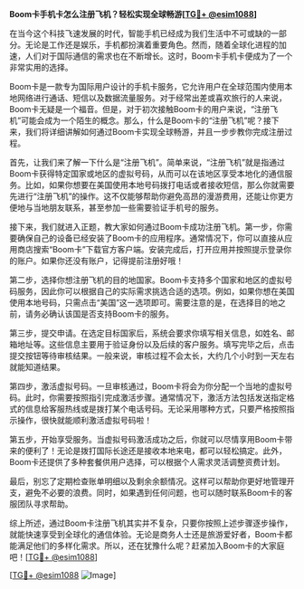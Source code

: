 **Boom卡手机卡怎么注册飞机？轻松实现全球畅游[[TG💪+ @esim1088](https://t.me/s/esim1088)]**

在当今这个科技飞速发展的时代，智能手机已经成为我们生活中不可或缺的一部分。无论是工作还是娱乐，手机都扮演着重要角色。然而，随着全球化进程的加速，人们对于国际通信的需求也在不断增长。这时，Boom卡手机卡便成为了一个非常实用的选择。

Boom卡是一款专为国际用户设计的手机卡服务，它允许用户在全球范围内使用本地网络进行通话、短信以及数据流量服务。对于经常出差或喜欢旅行的人来说，Boom卡无疑是一个福音。但是，对于初次接触Boom卡的用户来说，“注册飞机”可能会成为一个陌生的概念。那么，什么是Boom卡的“注册飞机”呢？接下来，我们将详细讲解如何通过Boom卡实现全球畅游，并且一步步教你完成注册过程。

首先，让我们来了解一下什么是“注册飞机”。简单来说，“注册飞机”就是指通过Boom卡获得特定国家或地区的虚拟号码，从而可以在该地区享受本地化的通信服务。比如，如果你想要在美国使用本地号码拨打电话或者接收短信，那么你就需要先进行“注册飞机”的操作。这不仅能够帮助你避免高昂的漫游费用，还能让你更方便地与当地朋友联系，甚至参加一些需要验证手机号的服务。

接下来，我们就进入正题，教大家如何通过Boom卡成功注册飞机。第一步，你需要确保自己的设备已经安装了Boom卡的应用程序。通常情况下，你可以直接从应用商店搜索“Boom卡”下载官方客户端。安装完成后，打开应用并按照提示登录你的账户。如果你还没有账户，记得提前注册好哦！

第二步，选择你想注册飞机的目的地国家。Boom卡支持多个国家和地区的虚拟号码服务，因此你可以根据自己的实际需求挑选合适的选项。例如，如果你想在美国使用本地号码，只需点击“美国”这一选项即可。需要注意的是，在选择目的地之前，请务必确认该国是否支持Boom卡的服务。

第三步，提交申请。在选定目标国家后，系统会要求你填写相关信息，如姓名、邮箱地址等。这些信息主要用于验证身份以及后续的客户服务。填写完毕之后，点击提交按钮等待审核结果。一般来说，审核过程不会太长，大约几个小时到一天左右就能知道结果。

第四步，激活虚拟号码。一旦审核通过，Boom卡将会为你分配一个当地的虚拟号码。此时，你需要按照指引完成激活步骤。通常情况下，激活方法包括发送指定格式的信息给客服热线或是拨打某个电话号码。无论采用哪种方式，只要严格按照指示操作，很快就能顺利激活虚拟号码啦！

第五步，开始享受服务。当虚拟号码激活成功之后，你就可以尽情享用Boom卡带来的便利了！无论是拨打国际长途还是接收本地来电，都可以轻松搞定。此外，Boom卡还提供了多种套餐供用户选择，可以根据个人需求灵活调整资费计划。

最后，别忘了定期检查账单明细以及剩余余额情况。这样可以帮助你更好地管理开支，避免不必要的浪费。同时，如果遇到任何问题，也可以随时联系Boom卡的客服团队寻求帮助。

综上所述，通过Boom卡注册飞机其实并不复杂，只要你按照上述步骤逐步操作，就能快速享受到全球化的通信体验。无论是商务人士还是旅游爱好者，Boom卡都能满足他们的多样化需求。所以，还在犹豫什么呢？赶紧加入Boom卡的大家庭吧！[[TG💪+ @esim1088](https://t.me/s/esim1088)]

[[TG💪+ @esim1088](https://t.me/s/esim1088) ![Image](https://i.postimg.cc/4NQfJmqS/Snipaste-2025-05-13-00-14-12.png)]